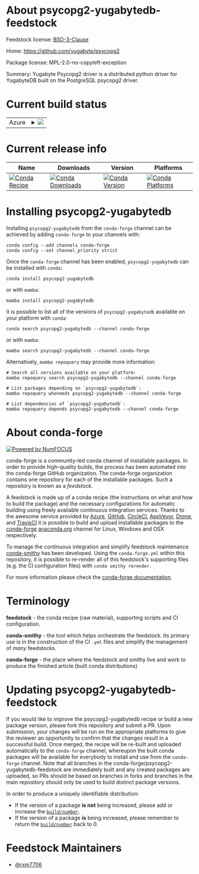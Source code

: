 About psycopg2-yugabytedb-feedstock
===================================

Feedstock license: [BSD-3-Clause](https://github.com/conda-forge/psycopg2-yugabytedb-feedstock/blob/main/LICENSE.txt)

Home: https://github.com/yugabyte/psycopg2

Package license: MPL-2.0-no-copyleft-exception

Summary: Yugabyte Psycopg2 driver is a distributed python driver for YugabyteDB built on the PostgreSQL psycopg2 driver.

Current build status
====================


<table>
    
  <tr>
    <td>Azure</td>
    <td>
      <details>
        <summary>
          <a href="https://dev.azure.com/conda-forge/feedstock-builds/_build/latest?definitionId=21722&branchName=main">
            <img src="https://dev.azure.com/conda-forge/feedstock-builds/_apis/build/status/psycopg2-yugabytedb-feedstock?branchName=main">
          </a>
        </summary>
        <table>
          <thead><tr><th>Variant</th><th>Status</th></tr></thead>
          <tbody><tr>
              <td>linux_64_python3.10.____cpython</td>
              <td>
                <a href="https://dev.azure.com/conda-forge/feedstock-builds/_build/latest?definitionId=21722&branchName=main">
                  <img src="https://dev.azure.com/conda-forge/feedstock-builds/_apis/build/status/psycopg2-yugabytedb-feedstock?branchName=main&jobName=linux&configuration=linux%20linux_64_python3.10.____cpython" alt="variant">
                </a>
              </td>
            </tr><tr>
              <td>linux_64_python3.11.____cpython</td>
              <td>
                <a href="https://dev.azure.com/conda-forge/feedstock-builds/_build/latest?definitionId=21722&branchName=main">
                  <img src="https://dev.azure.com/conda-forge/feedstock-builds/_apis/build/status/psycopg2-yugabytedb-feedstock?branchName=main&jobName=linux&configuration=linux%20linux_64_python3.11.____cpython" alt="variant">
                </a>
              </td>
            </tr><tr>
              <td>linux_64_python3.12.____cpython</td>
              <td>
                <a href="https://dev.azure.com/conda-forge/feedstock-builds/_build/latest?definitionId=21722&branchName=main">
                  <img src="https://dev.azure.com/conda-forge/feedstock-builds/_apis/build/status/psycopg2-yugabytedb-feedstock?branchName=main&jobName=linux&configuration=linux%20linux_64_python3.12.____cpython" alt="variant">
                </a>
              </td>
            </tr><tr>
              <td>linux_64_python3.8.____cpython</td>
              <td>
                <a href="https://dev.azure.com/conda-forge/feedstock-builds/_build/latest?definitionId=21722&branchName=main">
                  <img src="https://dev.azure.com/conda-forge/feedstock-builds/_apis/build/status/psycopg2-yugabytedb-feedstock?branchName=main&jobName=linux&configuration=linux%20linux_64_python3.8.____cpython" alt="variant">
                </a>
              </td>
            </tr><tr>
              <td>linux_64_python3.9.____cpython</td>
              <td>
                <a href="https://dev.azure.com/conda-forge/feedstock-builds/_build/latest?definitionId=21722&branchName=main">
                  <img src="https://dev.azure.com/conda-forge/feedstock-builds/_apis/build/status/psycopg2-yugabytedb-feedstock?branchName=main&jobName=linux&configuration=linux%20linux_64_python3.9.____cpython" alt="variant">
                </a>
              </td>
            </tr><tr>
              <td>osx_64_python3.10.____cpython</td>
              <td>
                <a href="https://dev.azure.com/conda-forge/feedstock-builds/_build/latest?definitionId=21722&branchName=main">
                  <img src="https://dev.azure.com/conda-forge/feedstock-builds/_apis/build/status/psycopg2-yugabytedb-feedstock?branchName=main&jobName=osx&configuration=osx%20osx_64_python3.10.____cpython" alt="variant">
                </a>
              </td>
            </tr><tr>
              <td>osx_64_python3.11.____cpython</td>
              <td>
                <a href="https://dev.azure.com/conda-forge/feedstock-builds/_build/latest?definitionId=21722&branchName=main">
                  <img src="https://dev.azure.com/conda-forge/feedstock-builds/_apis/build/status/psycopg2-yugabytedb-feedstock?branchName=main&jobName=osx&configuration=osx%20osx_64_python3.11.____cpython" alt="variant">
                </a>
              </td>
            </tr><tr>
              <td>osx_64_python3.12.____cpython</td>
              <td>
                <a href="https://dev.azure.com/conda-forge/feedstock-builds/_build/latest?definitionId=21722&branchName=main">
                  <img src="https://dev.azure.com/conda-forge/feedstock-builds/_apis/build/status/psycopg2-yugabytedb-feedstock?branchName=main&jobName=osx&configuration=osx%20osx_64_python3.12.____cpython" alt="variant">
                </a>
              </td>
            </tr><tr>
              <td>osx_64_python3.8.____cpython</td>
              <td>
                <a href="https://dev.azure.com/conda-forge/feedstock-builds/_build/latest?definitionId=21722&branchName=main">
                  <img src="https://dev.azure.com/conda-forge/feedstock-builds/_apis/build/status/psycopg2-yugabytedb-feedstock?branchName=main&jobName=osx&configuration=osx%20osx_64_python3.8.____cpython" alt="variant">
                </a>
              </td>
            </tr><tr>
              <td>osx_64_python3.9.____cpython</td>
              <td>
                <a href="https://dev.azure.com/conda-forge/feedstock-builds/_build/latest?definitionId=21722&branchName=main">
                  <img src="https://dev.azure.com/conda-forge/feedstock-builds/_apis/build/status/psycopg2-yugabytedb-feedstock?branchName=main&jobName=osx&configuration=osx%20osx_64_python3.9.____cpython" alt="variant">
                </a>
              </td>
            </tr><tr>
              <td>win_64_python3.10.____cpython</td>
              <td>
                <a href="https://dev.azure.com/conda-forge/feedstock-builds/_build/latest?definitionId=21722&branchName=main">
                  <img src="https://dev.azure.com/conda-forge/feedstock-builds/_apis/build/status/psycopg2-yugabytedb-feedstock?branchName=main&jobName=win&configuration=win%20win_64_python3.10.____cpython" alt="variant">
                </a>
              </td>
            </tr><tr>
              <td>win_64_python3.11.____cpython</td>
              <td>
                <a href="https://dev.azure.com/conda-forge/feedstock-builds/_build/latest?definitionId=21722&branchName=main">
                  <img src="https://dev.azure.com/conda-forge/feedstock-builds/_apis/build/status/psycopg2-yugabytedb-feedstock?branchName=main&jobName=win&configuration=win%20win_64_python3.11.____cpython" alt="variant">
                </a>
              </td>
            </tr><tr>
              <td>win_64_python3.12.____cpython</td>
              <td>
                <a href="https://dev.azure.com/conda-forge/feedstock-builds/_build/latest?definitionId=21722&branchName=main">
                  <img src="https://dev.azure.com/conda-forge/feedstock-builds/_apis/build/status/psycopg2-yugabytedb-feedstock?branchName=main&jobName=win&configuration=win%20win_64_python3.12.____cpython" alt="variant">
                </a>
              </td>
            </tr><tr>
              <td>win_64_python3.8.____cpython</td>
              <td>
                <a href="https://dev.azure.com/conda-forge/feedstock-builds/_build/latest?definitionId=21722&branchName=main">
                  <img src="https://dev.azure.com/conda-forge/feedstock-builds/_apis/build/status/psycopg2-yugabytedb-feedstock?branchName=main&jobName=win&configuration=win%20win_64_python3.8.____cpython" alt="variant">
                </a>
              </td>
            </tr><tr>
              <td>win_64_python3.9.____cpython</td>
              <td>
                <a href="https://dev.azure.com/conda-forge/feedstock-builds/_build/latest?definitionId=21722&branchName=main">
                  <img src="https://dev.azure.com/conda-forge/feedstock-builds/_apis/build/status/psycopg2-yugabytedb-feedstock?branchName=main&jobName=win&configuration=win%20win_64_python3.9.____cpython" alt="variant">
                </a>
              </td>
            </tr>
          </tbody>
        </table>
      </details>
    </td>
  </tr>
</table>

Current release info
====================

| Name | Downloads | Version | Platforms |
| --- | --- | --- | --- |
| [![Conda Recipe](https://img.shields.io/badge/recipe-psycopg2--yugabytedb-green.svg)](https://anaconda.org/conda-forge/psycopg2-yugabytedb) | [![Conda Downloads](https://img.shields.io/conda/dn/conda-forge/psycopg2-yugabytedb.svg)](https://anaconda.org/conda-forge/psycopg2-yugabytedb) | [![Conda Version](https://img.shields.io/conda/vn/conda-forge/psycopg2-yugabytedb.svg)](https://anaconda.org/conda-forge/psycopg2-yugabytedb) | [![Conda Platforms](https://img.shields.io/conda/pn/conda-forge/psycopg2-yugabytedb.svg)](https://anaconda.org/conda-forge/psycopg2-yugabytedb) |

Installing psycopg2-yugabytedb
==============================

Installing `psycopg2-yugabytedb` from the `conda-forge` channel can be achieved by adding `conda-forge` to your channels with:

```
conda config --add channels conda-forge
conda config --set channel_priority strict
```

Once the `conda-forge` channel has been enabled, `psycopg2-yugabytedb` can be installed with `conda`:

```
conda install psycopg2-yugabytedb
```

or with `mamba`:

```
mamba install psycopg2-yugabytedb
```

It is possible to list all of the versions of `psycopg2-yugabytedb` available on your platform with `conda`:

```
conda search psycopg2-yugabytedb --channel conda-forge
```

or with `mamba`:

```
mamba search psycopg2-yugabytedb --channel conda-forge
```

Alternatively, `mamba repoquery` may provide more information:

```
# Search all versions available on your platform:
mamba repoquery search psycopg2-yugabytedb --channel conda-forge

# List packages depending on `psycopg2-yugabytedb`:
mamba repoquery whoneeds psycopg2-yugabytedb --channel conda-forge

# List dependencies of `psycopg2-yugabytedb`:
mamba repoquery depends psycopg2-yugabytedb --channel conda-forge
```


About conda-forge
=================

[![Powered by
NumFOCUS](https://img.shields.io/badge/powered%20by-NumFOCUS-orange.svg?style=flat&colorA=E1523D&colorB=007D8A)](https://numfocus.org)

conda-forge is a community-led conda channel of installable packages.
In order to provide high-quality builds, the process has been automated into the
conda-forge GitHub organization. The conda-forge organization contains one repository
for each of the installable packages. Such a repository is known as a *feedstock*.

A feedstock is made up of a conda recipe (the instructions on what and how to build
the package) and the necessary configurations for automatic building using freely
available continuous integration services. Thanks to the awesome service provided by
[Azure](https://azure.microsoft.com/en-us/services/devops/), [GitHub](https://github.com/),
[CircleCI](https://circleci.com/), [AppVeyor](https://www.appveyor.com/),
[Drone](https://cloud.drone.io/welcome), and [TravisCI](https://travis-ci.com/)
it is possible to build and upload installable packages to the
[conda-forge](https://anaconda.org/conda-forge) [anaconda.org](https://anaconda.org/)
channel for Linux, Windows and OSX respectively.

To manage the continuous integration and simplify feedstock maintenance
[conda-smithy](https://github.com/conda-forge/conda-smithy) has been developed.
Using the ``conda-forge.yml`` within this repository, it is possible to re-render all of
this feedstock's supporting files (e.g. the CI configuration files) with ``conda smithy rerender``.

For more information please check the [conda-forge documentation](https://conda-forge.org/docs/).

Terminology
===========

**feedstock** - the conda recipe (raw material), supporting scripts and CI configuration.

**conda-smithy** - the tool which helps orchestrate the feedstock.
                   Its primary use is in the construction of the CI ``.yml`` files
                   and simplify the management of *many* feedstocks.

**conda-forge** - the place where the feedstock and smithy live and work to
                  produce the finished article (built conda distributions)


Updating psycopg2-yugabytedb-feedstock
======================================

If you would like to improve the psycopg2-yugabytedb recipe or build a new
package version, please fork this repository and submit a PR. Upon submission,
your changes will be run on the appropriate platforms to give the reviewer an
opportunity to confirm that the changes result in a successful build. Once
merged, the recipe will be re-built and uploaded automatically to the
`conda-forge` channel, whereupon the built conda packages will be available for
everybody to install and use from the `conda-forge` channel.
Note that all branches in the conda-forge/psycopg2-yugabytedb-feedstock are
immediately built and any created packages are uploaded, so PRs should be based
on branches in forks and branches in the main repository should only be used to
build distinct package versions.

In order to produce a uniquely identifiable distribution:
 * If the version of a package **is not** being increased, please add or increase
   the [``build/number``](https://docs.conda.io/projects/conda-build/en/latest/resources/define-metadata.html#build-number-and-string).
 * If the version of a package **is** being increased, please remember to return
   the [``build/number``](https://docs.conda.io/projects/conda-build/en/latest/resources/define-metadata.html#build-number-and-string)
   back to 0.

Feedstock Maintainers
=====================

* [@rxm7706](https://github.com/rxm7706/)

